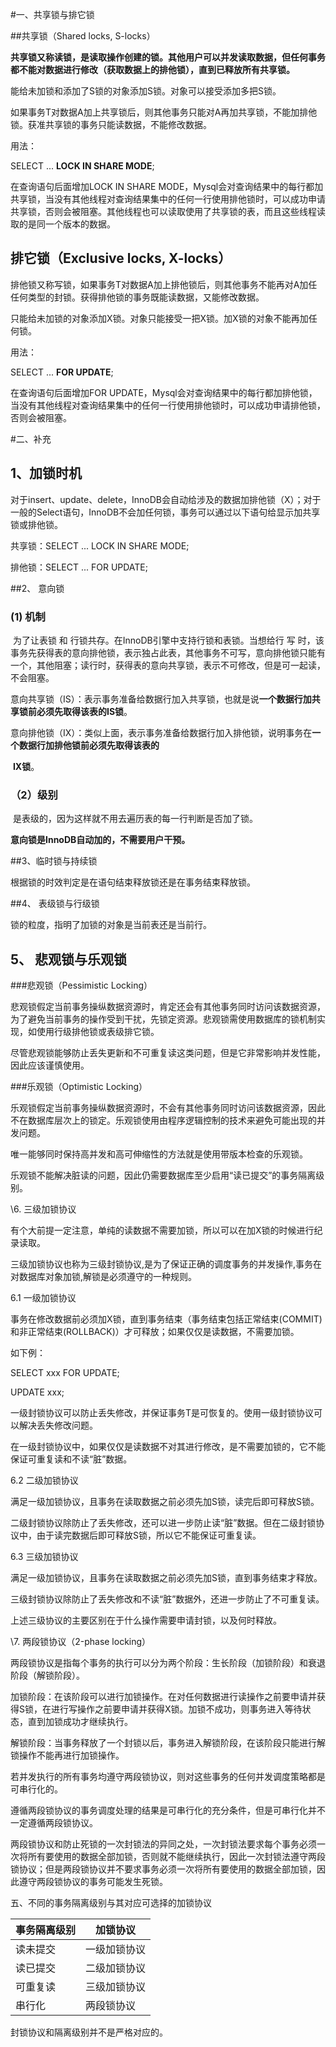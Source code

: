 #一、共享锁与排它锁

##共享锁（Shared locks, S-locks）

**共享锁又称读锁，是读取操作创建的锁。其他用户可以并发读取数据，但任何事务都不能对数据进行修改（获取数据上的排他锁），直到已释放所有共享锁。**

能给未加锁和添加了S锁的对象添加S锁。对象可以接受添加多把S锁。

如果事务T对数据A加上共享锁后，则其他事务只能对A再加共享锁，不能加排他锁。获准共享锁的事务只能读数据，不能修改数据。

用法：

SELECT ... **LOCK IN SHARE MODE**;

在查询语句后面增加LOCK IN SHARE MODE，Mysql会对查询结果中的每行都加共享锁，当没有其他线程对查询结果集中的任何一行使用排他锁时，可以成功申请共享锁，否则会被阻塞。其他线程也可以读取使用了共享锁的表，而且这些线程读取的是同一个版本的数据。

## 排它锁（Exclusive locks, X-locks）

排他锁又称写锁，如果事务T对数据A加上排他锁后，则其他事务不能再对A加任任何类型的封锁。获得排他锁的事务既能读数据，又能修改数据。

只能给未加锁的对象添加X锁。对象只能接受一把X锁。加X锁的对象不能再加任何锁。

用法：

SELECT ... **FOR UPDATE**;

在查询语句后面增加FOR UPDATE，Mysql会对查询结果中的每行都加排他锁，当没有其他线程对查询结果集中的任何一行使用排他锁时，可以成功申请排他锁，否则会被阻塞。



#二、补充

## 1、加锁时机

​	对于insert、update、delete，InnoDB会自动给涉及的数据加排他锁（X）；对于一般的Select语句，InnoDB不会加任何锁，事务可以通过以下语句给显示加共享锁或排他锁。

共享锁：SELECT ... LOCK IN SHARE MODE;

排他锁：SELECT ... FOR UPDATE;



##2、 意向锁

### (1) 机制

​	为了让表锁 和 行锁共存。在InnoDB引擎中支持行锁和表锁。当想给行 写 时，该事务先获得表的意向排他锁，表示独占此表，其他事务不可写，意向排他锁只能有一个，其他阻塞；读行时，获得表的意向共享锁，表示不可修改，但是可一起读，不会阻塞。



意向共享锁（IS）：表示事务准备给数据行加入共享锁，也就是说**一个数据行加共享锁前必须先取得该表的IS锁**。

意向排他锁（IX）：类似上面，表示事务准备给数据行加入排他锁，说明事务在**一个数据行加排他锁前必须先取得该表的**

​				**IX锁**。

### （2）级别

​	是表级的，因为这样就不用去遍历表的每一行判断是否加了锁。



**意向锁是InnoDB自动加的，不需要用户干预。**



##3、临时锁与持续锁

根据锁的时效判定是在语句结束释放锁还是在事务结束释放锁。



##4、 表级锁与行级锁

锁的粒度，指明了加锁的对象是当前表还是当前行。



## 5、 悲观锁与乐观锁

###悲观锁（Pessimistic Locking）

悲观锁假定当前事务操纵数据资源时，肯定还会有其他事务同时访问该数据资源，为了避免当前事务的操作受到干扰，先锁定资源。悲观锁需使用数据库的锁机制实现，如使用行级排他锁或表级排它锁。

尽管悲观锁能够防止丢失更新和不可重复读这类问题，但是它非常影响并发性能，因此应该谨慎使用。

###乐观锁（Optimistic Locking）

乐观锁假定当前事务操纵数据资源时，不会有其他事务同时访问该数据资源，因此不在数据库层次上的锁定。乐观锁使用由程序逻辑控制的技术来避免可能出现的并发问题。

唯一能够同时保持高并发和高可伸缩性的方法就是使用带版本检查的乐观锁。

乐观锁不能解决脏读的问题，因此仍需要数据库至少启用“读已提交”的事务隔离级别。

\6. 三级加锁协议

有个大前提一定注意，单纯的读数据不需要加锁，所以可以在加X锁的时候进行纪录读取。

三级加锁协议也称为三级封锁协议,是为了保证正确的调度事务的并发操作,事务在对数据库对象加锁,解锁是必须遵守的一种规则。

6.1 一级加锁协议

事务在修改数据前必须加X锁，直到事务结束（事务结束包括正常结束(COMMIT)和非正常结束(ROLLBACK)）才可释放；如果仅仅是读数据，不需要加锁。

如下例：

SELECT xxx FOR UPDATE;

UPDATE xxx;

一级封锁协议可以防止丢失修改，并保证事务T是可恢复的。使用一级封锁协议可以解决丢失修改问题。

在一级封锁协议中，如果仅仅是读数据不对其进行修改，是不需要加锁的，它不能保证可重复读和不读“脏”数据。

6.2 二级加锁协议

满足一级加锁协议，且事务在读取数据之前必须先加S锁，读完后即可释放S锁。

二级封锁协议除防止了丢失修改，还可以进一步防止读“脏”数据。但在二级封锁协议中，由于读完数据后即可释放S锁，所以它不能保证可重复读。

6.3 三级加锁协议

满足一级加锁协议，且事务在读取数据之前必须先加S锁，直到事务结束才释放。

三级封锁协议除防止了丢失修改和不读“脏”数据外，还进一步防止了不可重复读。

上述三级协议的主要区别在于什么操作需要申请封锁，以及何时释放。

\7. 两段锁协议（2-phase locking）

两段锁协议是指每个事务的执行可以分为两个阶段：生长阶段（加锁阶段）和衰退阶段（解锁阶段）。

加锁阶段：在该阶段可以进行加锁操作。在对任何数据进行读操作之前要申请并获得S锁，在进行写操作之前要申请并获得X锁。加锁不成功，则事务进入等待状态，直到加锁成功才继续执行。

解锁阶段：当事务释放了一个封锁以后，事务进入解锁阶段，在该阶段只能进行解锁操作不能再进行加锁操作。

若并发执行的所有事务均遵守两段锁协议，则对这些事务的任何并发调度策略都是可串行化的。

遵循两段锁协议的事务调度处理的结果是可串行化的充分条件，但是可串行化并不一定遵循两段锁协议。

两段锁协议和防止死锁的一次封锁法的异同之处，一次封锁法要求每个事务必须一次将所有要使用的数据全部加锁，否则就不能继续执行，因此一次封锁法遵守两段锁协议；但是两段锁协议并不要求事务必须一次将所有要使用的数据全部加锁，因此遵守两段锁协议的事务可能发生死锁。

五、不同的事务隔离级别与其对应可选择的加锁协议

| 事务隔离级别 | 加锁协议   |
| ------ | ------ |
| 读未提交   | 一级加锁协议 |
| 读已提交   | 二级加锁协议 |
| 可重复读   | 三级加锁协议 |
| 串行化    | 两段锁协议  |

封锁协议和隔离级别并不是严格对应的。